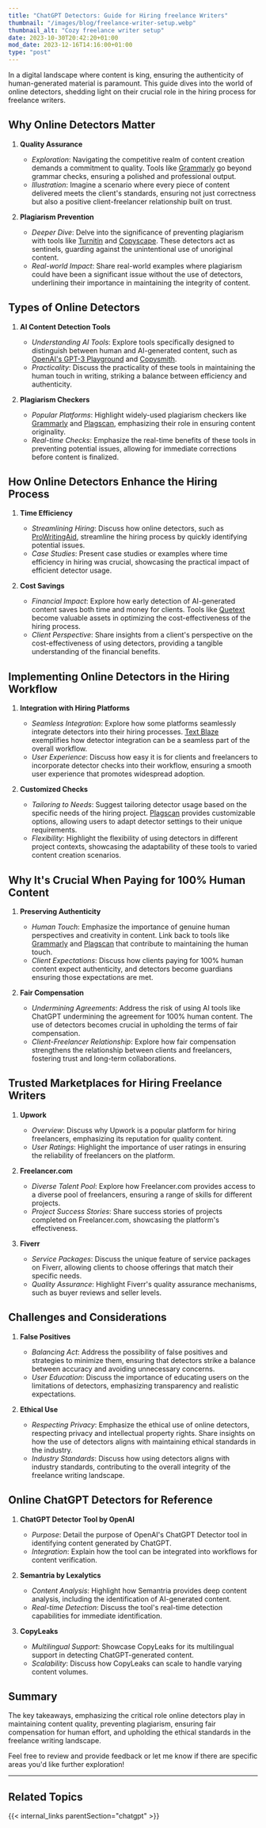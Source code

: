 ```yaml
---
title: "ChatGPT Detectors: Guide for Hiring freelance Writers"
thumbnail: "/images/blog/freelance-writer-setup.webp"
thumbnail_alt: "Cozy freelance writer setup"
date: 2023-10-30T20:42:20+01:00
mod_date: 2023-12-16T14:16:00+01:00
type: "post"
---
```

In a digital landscape where content is king, ensuring the authenticity of human-generated material is paramount. This guide dives into the world of online detectors, shedding light on their crucial role in the hiring process for freelance writers.

## Why Online Detectors Matter
1. **Quality Assurance**
   - *Exploration*: Navigating the competitive realm of content creation demands a commitment to quality. Tools like [Grammarly](https://www.grammarly.com/) go beyond grammar checks, ensuring a polished and professional output.
   - *Illustration*: Imagine a scenario where every piece of content delivered meets the client's standards, ensuring not just correctness but also a positive client-freelancer relationship built on trust.

2. **Plagiarism Prevention**
   - *Deeper Dive*: Delve into the significance of preventing plagiarism with tools like [Turnitin](https://www.turnitin.com/) and [Copyscape](https://www.copyscape.com/). These detectors act as sentinels, guarding against the unintentional use of unoriginal content.
   - *Real-world Impact*: Share real-world examples where plagiarism could have been a significant issue without the use of detectors, underlining their importance in maintaining the integrity of content.

## Types of Online Detectors
1. **AI Content Detection Tools**
   - *Understanding AI Tools*: Explore tools specifically designed to distinguish between human and AI-generated content, such as [OpenAI's GPT-3 Playground](https://platform.openai.com/examples) and [Copysmith](https://copysmith.ai/).
   - *Practicality*: Discuss the practicality of these tools in maintaining the human touch in writing, striking a balance between efficiency and authenticity.

2. **Plagiarism Checkers**
   - *Popular Platforms*: Highlight widely-used plagiarism checkers like [Grammarly](https://www.grammarly.com/) and [Plagscan](https://www.plagscan.com/), emphasizing their role in ensuring content originality.
   - *Real-time Checks*: Emphasize the real-time benefits of these tools in preventing potential issues, allowing for immediate corrections before content is finalized.

## How Online Detectors Enhance the Hiring Process
1. **Time Efficiency**
   - *Streamlining Hiring*: Discuss how online detectors, such as [ProWritingAid](https://prowritingaid.com/), streamline the hiring process by quickly identifying potential issues.
   - *Case Studies*: Present case studies or examples where time efficiency in hiring was crucial, showcasing the practical impact of efficient detector usage.

2. **Cost Savings**
   - *Financial Impact*: Explore how early detection of AI-generated content saves both time and money for clients. Tools like [Quetext](https://www.quetext.com/) become valuable assets in optimizing the cost-effectiveness of the hiring process.
   - *Client Perspective*: Share insights from a client's perspective on the cost-effectiveness of using detectors, providing a tangible understanding of the financial benefits.

## Implementing Online Detectors in the Hiring Workflow
1. **Integration with Hiring Platforms**
   - *Seamless Integration*: Explore how some platforms seamlessly integrate detectors into their hiring processes. [Text Blaze](https://www.textblaze.com/) exemplifies how detector integration can be a seamless part of the overall workflow.
   - *User Experience*: Discuss how easy it is for clients and freelancers to incorporate detector checks into their workflow, ensuring a smooth user experience that promotes widespread adoption.

2. **Customized Checks**
   - *Tailoring to Needs*: Suggest tailoring detector usage based on the specific needs of the hiring project. [Plagscan](https://www.plagscan.com/) provides customizable options, allowing users to adapt detector settings to their unique requirements.
   - *Flexibility*: Highlight the flexibility of using detectors in different project contexts, showcasing the adaptability of these tools to varied content creation scenarios.

## Why It's Crucial When Paying for 100% Human Content
1. **Preserving Authenticity**
   - *Human Touch*: Emphasize the importance of genuine human perspectives and creativity in content. Link back to tools like [Grammarly](https://www.grammarly.com/) and [Plagscan](https://www.plagscan.com/) that contribute to maintaining the human touch.
   - *Client Expectations*: Discuss how clients paying for 100% human content expect authenticity, and detectors become guardians ensuring those expectations are met.

2. **Fair Compensation**
   - *Undermining Agreements*: Address the risk of using AI tools like ChatGPT undermining the agreement for 100% human content. The use of detectors becomes crucial in upholding the terms of fair compensation.
   - *Client-Freelancer Relationship*: Explore how fair compensation strengthens the relationship between clients and freelancers, fostering trust and long-term collaborations.

## Trusted Marketplaces for Hiring Freelance Writers
1. **Upwork**
   - *Overview*: Discuss why Upwork is a popular platform for hiring freelancers, emphasizing its reputation for quality content.
   - *User Ratings*: Highlight the importance of user ratings in ensuring the reliability of freelancers on the platform.

2. **Freelancer.com**
   - *Diverse Talent Pool*: Explore how Freelancer.com provides access to a diverse pool of freelancers, ensuring a range of skills for different projects.
   - *Project Success Stories*: Share success stories of projects completed on Freelancer.com, showcasing the platform's effectiveness.

3. **Fiverr**
   - *Service Packages*: Discuss the unique feature of service packages on Fiverr, allowing clients to choose offerings that match their specific needs.
   - *Quality Assurance*: Highlight Fiverr's quality assurance mechanisms, such as buyer reviews and seller levels.

## Challenges and Considerations
1. **False Positives**
   - *Balancing Act*: Address the possibility of false positives and strategies to minimize them, ensuring that detectors strike a balance between accuracy and avoiding unnecessary concerns.
   - *User Education*: Discuss the importance of educating users on the limitations of detectors, emphasizing transparency and realistic expectations.

2. **Ethical Use**
   - *Respecting Privacy*: Emphasize the ethical use of online detectors, respecting privacy and intellectual property rights. Share insights on how the use of detectors aligns with maintaining ethical standards in the industry.
   - *Industry Standards*: Discuss how using detectors aligns with industry standards, contributing to the overall integrity of the freelance writing landscape.

## Online ChatGPT Detectors for Reference
1. **ChatGPT Detector Tool by OpenAI**
   - *Purpose*: Detail the purpose of OpenAI's ChatGPT Detector tool in identifying content generated by ChatGPT.
   - *Integration*: Explain how the tool can be integrated into workflows for content verification.

2. **Semantria by Lexalytics**
   - *Content Analysis*: Highlight how Semantria provides deep content analysis, including the identification of AI-generated content.
   - *Real-time Detection*: Discuss the tool's real-time detection capabilities for immediate identification.

3. **CopyLeaks**
   - *Multilingual Support*: Showcase CopyLeaks for its multilingual support in detecting ChatGPT-generated content.
   - *Scalability*: Discuss how CopyLeaks can scale to handle varying content volumes.

## Summary
The key takeaways, emphasizing the critical role online detectors play in maintaining content quality, preventing plagiarism, ensuring fair compensation for human effort, and upholding the ethical standards in the freelance writing landscape.

Feel free to review and provide feedback or let me know if there are specific areas you'd like further exploration!




***
## Related Topics

{{< internal_links parentSection="chatgpt" >}}
